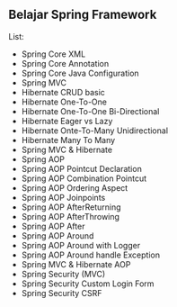 ## Belajar Spring Framework

List:

* Spring Core XML
* Spring Core Annotation
* Spring Core Java Configuration
* Spring MVC
* Hibernate CRUD basic
* Hibernate One-To-One
* Hibernate One-To-One Bi-Directional
* Hibernate Eager vs Lazy
* Hibernate Onte-To-Many Unidirectional
* Hibernate Many To Many
* Spring MVC & Hibernate
* Spring AOP
* Spring AOP Pointcut Declaration
* Spring AOP Combination Pointcut
* Spring AOP Ordering Aspect
* Spring AOP Joinpoints
* Spring AOP AfterReturning
* Spring AOP AfterThrowing
* Spring AOP After
* Spring AOP Around
* Spring AOP Around with Logger
* Spring AOP Around handle Exception
* Spring MVC & Hibernate AOP
* Spring Security (MVC)
* Spring Security Custom Login Form
* Spring Security CSRF
